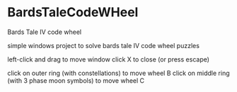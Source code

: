 # BardsTaleCodeWHeel
Bards Tale IV code wheel

simple windows project to solve bards tale IV code wheel puzzles

left-click and drag to move window
click X to close (or press escape)

click on outer ring (with constellations) to move wheel B
click on middle ring (with 3 phase moon symbols) to move wheel C

